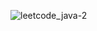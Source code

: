 ![leetcode_java-2](https://github.com/user-attachments/assets/13c3a37e-9732-4b69-abbe-a60f878b9bb5)

